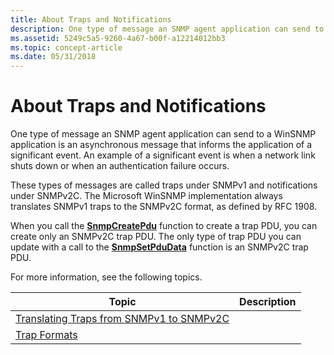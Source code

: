 ```yaml
---
title: About Traps and Notifications
description: One type of message an SNMP agent application can send to a WinSNMP application is an asynchronous message that informs the application of a significant event.
ms.assetid: 5249c5a5-9260-4a67-b00f-a12214012bb3
ms.topic: concept-article
ms.date: 05/31/2018
---
```


# About Traps and Notifications

One type of message an SNMP agent application can send to a WinSNMP application is an asynchronous message that informs the application of a significant event. An example of a significant event is when a network link shuts down or when an authentication failure occurs.

These types of messages are called traps under SNMPv1 and notifications under SNMPv2C. The Microsoft WinSNMP implementation always translates SNMPv1 traps to the SNMPv2C format, as defined by RFC 1908.

When you call the [**SnmpCreatePdu**](/windows/desktop/api/Winsnmp/nf-winsnmp-snmpcreatepdu) function to create a trap PDU, you can create only an SNMPv2C trap PDU. The only type of trap PDU you can update with a call to the [**SnmpSetPduData**](/windows/desktop/api/Winsnmp/nf-winsnmp-snmpsetpdudata) function is an SNMPv2C trap PDU.

For more information, see the following topics.



| Topic                                                                                    | Description |
|------------------------------------------------------------------------------------------|-------------|
| [Translating Traps from SNMPv1 to SNMPv2C](translating-traps-from-snmpv1-to-snmpv2c.md) |             |
| [Trap Formats](trap-formats.md)                                                         |             |



 

 

 




